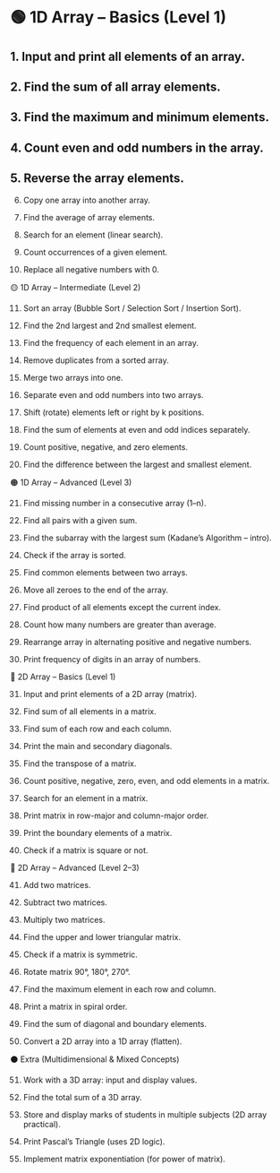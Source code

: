 # 🟢 1D Array – Basics (Level 1)

## 1. Input and print all elements of an array.

## 2. Find the sum of all array elements.

## 3. Find the maximum and minimum elements.

## 4. Count even and odd numbers in the array.

## 5. Reverse the array elements.

6. Copy one array into another array.

7. Find the average of array elements.

8. Search for an element (linear search).

9. Count occurrences of a given element.

10. Replace all negative numbers with 0.

🟡 1D Array – Intermediate (Level 2)

11. Sort an array (Bubble Sort / Selection Sort / Insertion Sort).

12. Find the 2nd largest and 2nd smallest element.

13. Find the frequency of each element in an array.

14. Remove duplicates from a sorted array.

15. Merge two arrays into one.

16. Separate even and odd numbers into two arrays.

17. Shift (rotate) elements left or right by k positions.

18. Find the sum of elements at even and odd indices separately.

19. Count positive, negative, and zero elements.

20. Find the difference between the largest and smallest element.

🟠 1D Array – Advanced (Level 3)

21. Find missing number in a consecutive array (1–n).

22. Find all pairs with a given sum.

23. Find the subarray with the largest sum (Kadane’s Algorithm – intro).

24. Check if the array is sorted.

25. Find common elements between two arrays.

26. Move all zeroes to the end of the array.

27. Find product of all elements except the current index.

28. Count how many numbers are greater than average.

29. Rearrange array in alternating positive and negative numbers.

30. Print frequency of digits in an array of numbers.

🔵 2D Array – Basics (Level 1)

31. Input and print elements of a 2D array (matrix).

32. Find sum of all elements in a matrix.

33. Find sum of each row and each column.

34. Print the main and secondary diagonals.

35. Find the transpose of a matrix.

36. Count positive, negative, zero, even, and odd elements in a matrix.

37. Search for an element in a matrix.

38. Print matrix in row-major and column-major order.

39. Print the boundary elements of a matrix.

40. Check if a matrix is square or not.

🔴 2D Array – Advanced (Level 2–3)

41. Add two matrices.

42. Subtract two matrices.

43. Multiply two matrices.

44. Find the upper and lower triangular matrix.

45. Check if a matrix is symmetric.

46. Rotate matrix 90°, 180°, 270°.

47. Find the maximum element in each row and column.

48. Print a matrix in spiral order.

49. Find the sum of diagonal and boundary elements.

50. Convert a 2D array into a 1D array (flatten).

⚫ Extra (Multidimensional & Mixed Concepts)

51. Work with a 3D array: input and display values.

52. Find the total sum of a 3D array.

53. Store and display marks of students in multiple subjects (2D array practical).

54. Print Pascal’s Triangle (uses 2D logic).

55. Implement matrix exponentiation (for power of matrix).